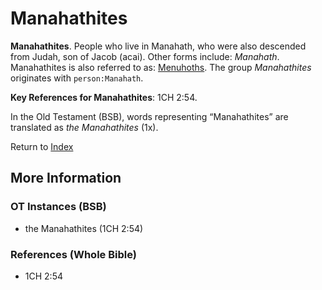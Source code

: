 # Manahathites
**Manahathites**. 
People who live in Manahath, who were also descended from Judah, son of Jacob (acai). 
Other forms include: 
*Manahath*. 
Manahathites is also referred to as: 
[Menuhoths](group:Menuhoth.md). 
The group _Manahathites_ originates with `person:Manahath`. 


**Key References for Manahathites**: 
1CH 2:54. 


In the Old Testament (BSB), words representing “Manahathites” are translated as 
*the Manahathites* (1x). 




Return to [Index](00-Index.md)

## More Information

### OT Instances (BSB)

* the Manahathites (1CH 2:54)



### References (Whole Bible)

* 1CH 2:54



